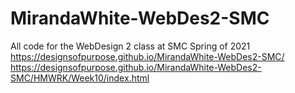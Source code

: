 # MirandaWhite-WebDes2-SMC
All code for the WebDesign 2 class at SMC Spring of 2021
https://designsofpurpose.github.io/MirandaWhite-WebDes2-SMC/
https://designsofpurpose.github.io/MirandaWhite-WebDes2-SMC/HMWRK/Week10/index.html 
